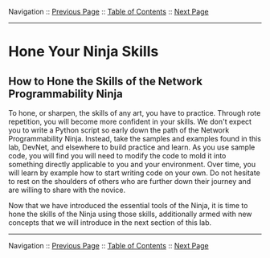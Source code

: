 Navigation :: [Previous Page](LTRDEV-1100-02d2-Postman-Ex1.md) :: [Table of Contents](LTRDEV-1100-00-Intro.md#table-of-contents) :: [Next Page](LTRDEV-1100-03a1-API.md)

---

# Hone Your Ninja Skills

## How to Hone the Skills of the Network Programmability Ninja

To hone, or sharpen, the skills of any art, you have to practice.  Through rote repetition, you will become more 
confident in your skills.  We don't expect you to write a Python script so early down the path of the Network 
Programmability Ninja.  Instead, take the samples and examples found in this lab, DevNet, and elsewhere to build 
practice and learn.  As you use sample code, you will find you will need to modify the code to mold it into something
directly applicable to you and your environment.  Over time, you will learn by example how to start writing code on 
your own.  Do not hesitate to rest on the shoulders of others who are further down their journey and are willing to 
share with the novice. 

Now that we have introduced the essential tools of the Ninja, it is time to hone the skills of the Ninja using 
those skills, additionally armed with new concepts that we will introduce in the next section of this lab.

---

Navigation :: [Previous Page](LTRDEV-1100-02d2-Postman-Ex1.md) :: [Table of Contents](LTRDEV-1100-00-Intro.md#table-of-contents) :: [Next Page](LTRDEV-1100-03a1-API.md)
